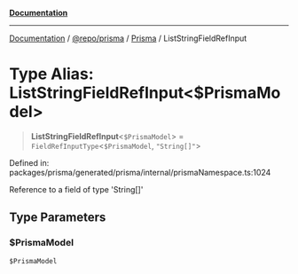 [**Documentation**](../../../../../README.md)

***

[Documentation](../../../../../README.md) / [@repo/prisma](../../../README.md) / [Prisma](../README.md) / ListStringFieldRefInput

# Type Alias: ListStringFieldRefInput\<$PrismaModel\>

> **ListStringFieldRefInput**\<`$PrismaModel`\> = `FieldRefInputType`\<`$PrismaModel`, `"String[]"`\>

Defined in: packages/prisma/generated/prisma/internal/prismaNamespace.ts:1024

Reference to a field of type 'String[]'

## Type Parameters

### $PrismaModel

`$PrismaModel`
